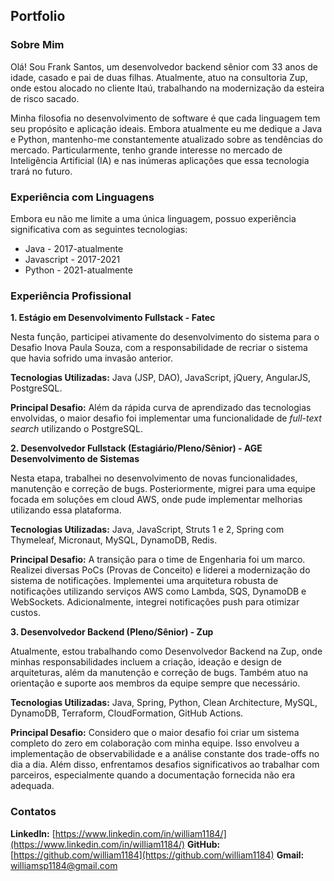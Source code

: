 ## Portfolio

### Sobre Mim

Olá! Sou Frank Santos, um desenvolvedor backend sênior com 33 anos de idade, casado e pai de duas filhas. Atualmente, atuo na consultoria Zup, onde estou alocado no cliente Itaú, trabalhando na modernização da esteira de risco sacado.

Minha filosofia no desenvolvimento de software é que cada linguagem tem seu propósito e aplicação ideais. Embora atualmente eu me dedique a Java e Python, mantenho-me constantemente atualizado sobre as tendências do mercado. Particularmente, tenho grande interesse no mercado de Inteligência Artificial (IA) e nas inúmeras aplicações que essa tecnologia trará no futuro.


### Experiência com Linguagens

Embora eu não me limite a uma única linguagem, possuo experiência significativa com as seguintes tecnologias:

- Java - 2017-atualmente
- Javascript - 2017-2021
- Python - 2021-atualmente

### Experiência Profissional

**1. Estágio em Desenvolvimento Fullstack - Fatec**

Nesta função, participei ativamente do desenvolvimento do sistema para o Desafio Inova Paula Souza, com a responsabilidade de recriar o sistema que havia sofrido uma invasão anterior.

**Tecnologias Utilizadas:** Java (JSP, DAO), JavaScript, jQuery, AngularJS, PostgreSQL.

**Principal Desafio:** Além da rápida curva de aprendizado das tecnologias envolvidas, o maior desafio foi implementar uma funcionalidade de *full-text search* utilizando o PostgreSQL.

**2. Desenvolvedor Fullstack (Estagiário/Pleno/Sênior) - AGE Desenvolvimento de Sistemas**

Nesta etapa, trabalhei no desenvolvimento de novas funcionalidades, manutenção e correção de bugs. Posteriormente, migrei para uma equipe focada em soluções em cloud AWS, onde pude implementar melhorias utilizando essa plataforma.

**Tecnologias Utilizadas:** Java, JavaScript, Struts 1 e 2, Spring com Thymeleaf, Micronaut, MySQL, DynamoDB, Redis.

**Principal Desafio:** A transição para o time de Engenharia foi um marco. Realizei diversas PoCs (Provas de Conceito) e liderei a modernização do sistema de notificações. Implementei uma arquitetura robusta de notificações utilizando serviços AWS como Lambda, SQS, DynamoDB e WebSockets. Adicionalmente, integrei notificações push para otimizar custos.

**3. Desenvolvedor Backend (Pleno/Sênior) - Zup**

Atualmente, estou trabalhando como Desenvolvedor Backend na Zup, onde minhas responsabilidades incluem a criação, ideação e design de arquiteturas, além da manutenção e correção de bugs. Também atuo na orientação e suporte aos membros da equipe sempre que necessário.

**Tecnologias Utilizadas:** Java, Spring, Python, Clean Architecture, MySQL, DynamoDB, Terraform, CloudFormation, GitHub Actions.

**Principal Desafio:** Considero que o maior desafio foi criar um sistema completo do zero em colaboração com minha equipe. Isso envolveu a implementação de observabilidade e a análise constante dos trade-offs no dia a dia. Além disso, enfrentamos desafios significativos ao trabalhar com parceiros, especialmente quando a documentação fornecida não era adequada.

### Contatos

**LinkedIn:** [https://www.linkedin.com/in/william1184/](https://www.linkedin.com/in/william1184/)
**GitHub:** [https://github.com/william1184](https://github.com/william1184)
**Gmail:** williamsp1184@gmail.com